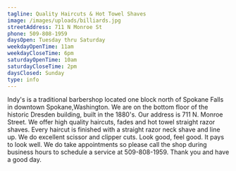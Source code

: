 ```yaml
---
tagline: Quality Haircuts & Hot Towel Shaves
image: /images/uploads/billiards.jpg
streetAddress: 711 N Monroe St
phone: 509-808-1959
daysOpen: Tuesday thru Saturday
weekdayOpenTime: 11am
weekdayCloseTime: 6pm
saturdayOpenTime: 10am
saturdayCloseTime: 2pm
daysClosed: Sunday
type: info
---
```

Indy's is a traditional barbershop located one block north of Spokane Falls in downtown Spokane,Washington. We are on the bottom floor of the historic Dresden building, built in the 1880's. Our address is 711 N. Monroe Street. We offer high quality haircuts, fades and hot towel straight razor shaves. Every haircut is finished with a straight razor neck shave and line up. We do excellent scissor and clipper cuts. Look good, feel good. It pays to look well. We do take appointments so please call the shop during business hours to schedule a service at 509-808-1959. Thank you and have a good day.